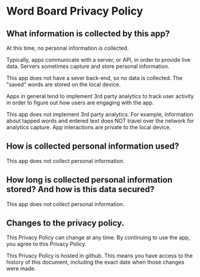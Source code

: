 # Word Board Privacy Policy

## What information is collected by this app?

At this time, no personal information is collected. 

Typically, apps communicate with a server, or API, in order to provide live data.  Servers sometimes capture and store personal information.

This app does not have a sever back-end, so no data is collected.  The "saved" words are stored on the local device.

Apps in general tend to implement 3rd party analytics to track user activity in order to figure out how users are engaging with the app.

This app does not implement 3rd party analytics.  For example, information about tapped words and entered text does NOT travel over the network for analytics capture.  App interactions are private to the local device.

## How is collected personal information used?

This app does not collect personal information.

## How long is collected personal information stored?  And how is this data secured?

This app does not collect personal information.

## Changes to the privacy policy.

This Privacy Policy can change at any time.  By continuing to use the app, you agree to this Privacy Policy.

This Privacy Policy is hosted in github.  This means you have access to the history of this document, including the exact date when those changes were made.
